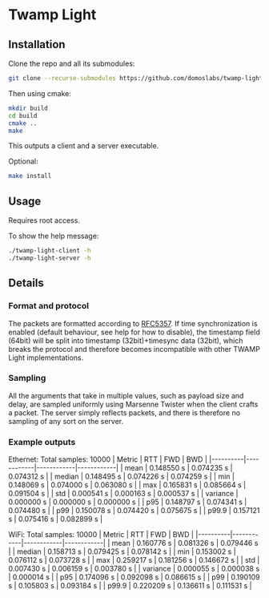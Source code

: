 # Twamp Light

## Installation
Clone the repo and all its submodules:
```bash
git clone --recurse-submodules https://github.com/domoslabs/twamp-light.git 
```
Then using cmake:
```bash
mkdir build
cd build
cmake ..
make
```
This outputs a client and a server executable.

Optional:
```bash
make install
```
## Usage
Requires root access.

To show the help message:
```bash
./twamp-light-client -h
./twamp-light-server -h
```
## Details
### Format and protocol
The packets are formatted according to [RFC5357](https://datatracker.ietf.org/doc/html/rfc5357#page-23). 
If time synchronization is enabled (default behaviour, see help for how to disable), the timestamp field (64bit) will be split into timestamp (32bit)+timesync data (32bit),
which breaks the protocol and therefore becomes incompatible with other TWAMP Light implementations.

### Sampling
All the arguments that take in multiple values, such as payload size and delay, 
are sampled uniformly using Marsenne Twister when the client crafts a packet.
The server simply reflects packets, and there is therefore no sampling of any sort on the server.

### Example outputs

Ethernet:
Total samples: 10000
| Metric   | RTT        | FWD        | BWD        |
|----------|------------|------------|------------|
| mean     | 0.148550 s | 0.074235 s | 0.074312 s |
| median   | 0.148495 s | 0.074226 s | 0.074259 s |
| min      | 0.148069 s | 0.074000 s | 0.063080 s |
| max      | 0.165831 s | 0.085664 s | 0.091504 s |
| std      | 0.000541 s | 0.000163 s | 0.000537 s |
| variance | 0.000000 s | 0.000000 s | 0.000000 s |
| p95      | 0.148797 s | 0.074341 s | 0.074480 s |
| p99      | 0.150078 s | 0.074420 s | 0.075675 s |
| p99.9    | 0.157121 s | 0.075416 s | 0.082899 s |


 WiFi:
 Total samples: 10000
| Metric   | RTT        | FWD        | BWD        |
|----------|------------|------------|------------|
| mean     | 0.160776 s | 0.081326 s | 0.079446 s |
| median   | 0.158713 s | 0.079425 s | 0.078142 s |
| min      | 0.153002 s | 0.076112 s | 0.073728 s |
| max      | 0.259217 s | 0.181256 s | 0.146672 s |
| std      | 0.007430 s | 0.006159 s | 0.003780 s |
| variance | 0.000055 s | 0.000038 s | 0.000014 s |
| p95      | 0.174096 s | 0.092098 s | 0.086615 s |
| p99      | 0.190109 s | 0.105803 s | 0.093184 s |
| p99.9    | 0.220209 s | 0.136611 s | 0.111531 s |
